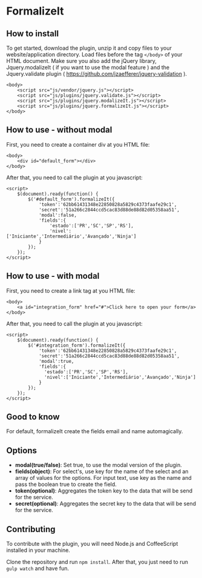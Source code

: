 FormalizeIt
========

How to install
----------

To get started, download the plugin, unzip it and copy files to your website/application directory.
Load files before the tag `</body>` of your HTML document. Make sure you also add the jQuery library, Jquery.modalizeIt ( if you want to use the modal feature ) and the Jquery.validate plugin ( https://github.com/jzaefferer/jquery-validation ).

    <body>
        <script src="js/vendor/jquery.js"></script>
        <script src="js/plugins/jquery.validate.js"></script>
        <script src="js/plugins/jquery.modalizeIt.js"></script>
        <script src="js/plugins/jquery.formalizeIt.js"></script>
    </body>

How to use - without modal
----------

First, you need to create a container div at you HTML file:

    <body>
        <div id="default_form"></div>
    </body>

After that, you need to call the plugin at you javascript:
    
    <script> 
        $(document).ready(function() { 
            $('#default_form').formalizeIt({ 
                'token':'62bb61431348e22850828a5829c4373faafe29c1', 
                'secret':'51a266c2844ccd5cac83d88de88d82d05358aa51', 
                'modal':false, 
                'fields':{ 
                    'estado':['PR','SC','SP','RS'], 
                    'nivel':['Iniciante','Intermediário','Avançado','Ninja'] 
                } 
            });
        }); 
    </script>

How to use - with modal
----------

First, you need to create a link tag at you HTML file:

    <body>
        <a id="integration_form" href="#">Click here to open your form</a>   
    </body>

After that, you need to call the plugin at you javascript:
    
    <script> 
        $(document).ready(function() { 
            $('#integration_form').formalizeIt({ 
                'token':'62bb61431348e22850828a5829c4373faafe29c1', 
                'secret':'51a266c2844ccd5cac83d88de88d82d05358aa51', 
                'modal':true, 
                'fields':{ 
                  'estado':['PR','SC','SP','RS'], 
                  'nivel':['Iniciante','Intermediário','Avançado','Ninja'] 
                } 
            });
        }); 
    </script>

Good to know
----------

For default, formalizeIt create the fields email and name automagically.

Options
----------

- **modal(true/false)**: Set true, to use the modal version of the plugin.
- **fields(object)**: For select's, use key for the name of the select and an array of values for the options. For input text, use key as the name and pass the boolean true to create the field.
- **token(optional)**: Aggregates the token key to the data that will be send for the service.
- **secret(optional)**: Aggregates the secret key to the data that will be send for the service.

Contributing
----------

To contribute with the plugin, you will need Node.js and CoffeeScript installed in your machine.

Clone the repository and run `npm install`. After that, you just need to run `gulp watch` and have fun.